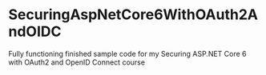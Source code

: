 # SecuringAspNetCore6WithOAuth2AndOIDC
Fully functioning finished sample code for my Securing ASP.NET Core 6 with OAuth2 and OpenID Connect course
